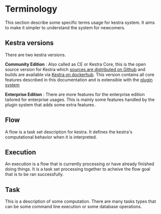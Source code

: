 # Terminology

This section describe some specific terms usage for kestra system. It aims to make it simpler to understand the system for newcomers.

## Kestra versions

There are two kestra versions.

**Community Edition** : Also called as CE or Kestra Core, this is the open source version for Kestra which [sources are distributed on Github](https://github.com/kestra-io/kestra) and builds are available via [Kestra on dockerhub](https://hub.docker.com/r/kestra/kestra). This version contains all core features described in this documentation and is extensible with the [plugin system](/plugins)

**Enterprise Edition** : There are more features for the enterprise edition tailored for enterprise usages. This is mainly some features handled by the plugin system that adds some extra features .

## Flow

A flow is a task set description for kestra. It defines the kestra's computational behavior when it is interpreted.

## Execution

An execution is a flow that is currently processing or have already finished doing things. It is a task set processing together to acheive the flow goal that is to be ran successfully.

## Task

This is a description of some computation. There are many tasks types that can be some command line execution or some database operations.